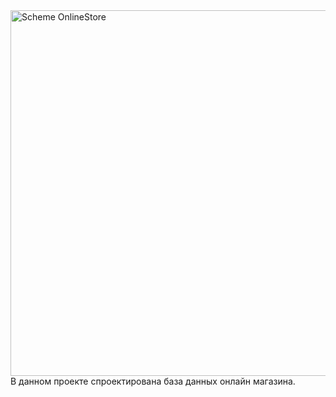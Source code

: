 <img width="585" alt="Scheme OnlineStore" src="https://github.com/Kestsssr/onlineStore/assets/144052930/1554825e-7de3-4e8d-8eaa-59ad9531d5e9">
В данном проекте спроектирована база данных онлайн магазина.
